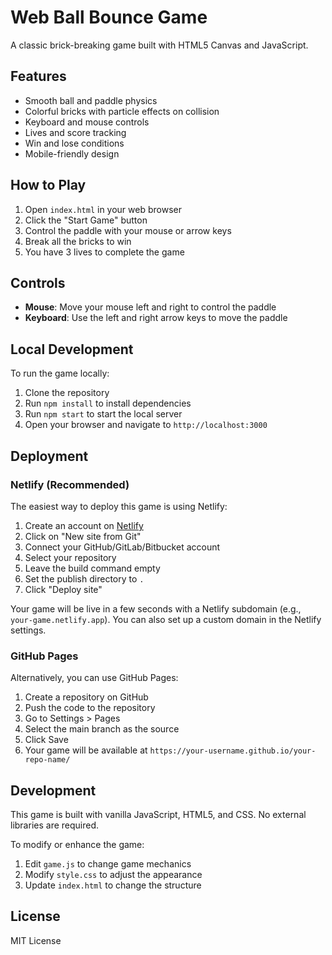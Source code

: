 # Web Ball Bounce Game

A classic brick-breaking game built with HTML5 Canvas and JavaScript.

## Features

- Smooth ball and paddle physics
- Colorful bricks with particle effects on collision
- Keyboard and mouse controls
- Lives and score tracking
- Win and lose conditions
- Mobile-friendly design

## How to Play

1. Open `index.html` in your web browser
2. Click the "Start Game" button
3. Control the paddle with your mouse or arrow keys
4. Break all the bricks to win
5. You have 3 lives to complete the game

## Controls

- **Mouse**: Move your mouse left and right to control the paddle
- **Keyboard**: Use the left and right arrow keys to move the paddle

## Local Development

To run the game locally:

1. Clone the repository
2. Run `npm install` to install dependencies
3. Run `npm start` to start the local server
4. Open your browser and navigate to `http://localhost:3000`

## Deployment

### Netlify (Recommended)

The easiest way to deploy this game is using Netlify:

1. Create an account on [Netlify](https://www.netlify.com/)
2. Click on "New site from Git"
3. Connect your GitHub/GitLab/Bitbucket account
4. Select your repository
5. Leave the build command empty
6. Set the publish directory to `.`
7. Click "Deploy site"

Your game will be live in a few seconds with a Netlify subdomain (e.g., `your-game.netlify.app`). You can also set up a custom domain in the Netlify settings.

### GitHub Pages

Alternatively, you can use GitHub Pages:

1. Create a repository on GitHub
2. Push the code to the repository
3. Go to Settings > Pages
4. Select the main branch as the source
5. Click Save
6. Your game will be available at `https://your-username.github.io/your-repo-name/`

## Development

This game is built with vanilla JavaScript, HTML5, and CSS. No external libraries are required.

To modify or enhance the game:

1. Edit `game.js` to change game mechanics
2. Modify `style.css` to adjust the appearance
3. Update `index.html` to change the structure

## License

MIT License 